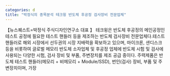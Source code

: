 ```yaml
---
categories: d
title: "박정식의 종목분석 테크윙 반도체 후공정 검사장비 전문업체"
---
```

【뉴스퀘스트=박정식 주식디자인연구소 대표 】 테크윙은 반도체 후공정의 메인공정인 테스트 공정에 필요한 테스트 핸들러 등을 제조하는 반도체 검사장비 전문업체다.테스트 핸들러로 해외 시장에서 선두권의 시장 지배력을 확보하고 있으며, 마이크론, 샌디스크 등을 비롯하여 글로벌 메모리 반도체 소자업체 및 후공정 업체에 반도체 시험 및 검사에 사용되는 다양한 시험, 검사 장비 및 부품, 주변장치를 제조 공급 중이다. 주력제품은 반도체 테스트 핸들러(메모리 + 비메모리 + Module/SSD), 번인(검사) 장비, 부품 및 주변장치이며, 가장 